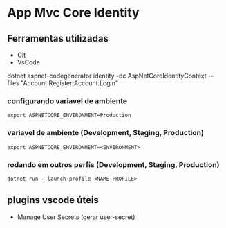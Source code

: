 # App Mvc Core Identity

## Ferramentas utilizadas 
- Git
- VsCode

dotnet aspnet-codegenerator identity -dc AspNetCoreIdentityContext --files "Account.Register;Account.Login"


### configurando variavel de ambiente
`
export ASPNETCORE_ENVIRONMENT=Production
`

### variavel de ambiente (Development, Staging, Production)
`
export ASPNETCORE_ENVIRONMENT=<ENVIRONMENT>
`

### rodando em outros perfis (Development, Staging, Production)
`
dotnet run --launch-profile <NAME-PROFILE>
`

## plugins vscode úteis
- Manage User Secrets (gerar user-secret) 